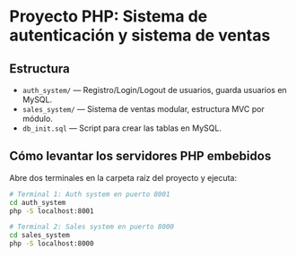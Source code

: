 
# Proyecto PHP: Sistema de autenticación y sistema de ventas

## Estructura

- `auth_system/` — Registro/Login/Logout de usuarios, guarda usuarios en MySQL.
- `sales_system/` — Sistema de ventas modular, estructura MVC por módulo.
- `db_init.sql` — Script para crear las tablas en MySQL.

## Cómo levantar los servidores PHP embebidos

Abre dos terminales en la carpeta raíz del proyecto y ejecuta:

```sh
# Terminal 1: Auth system en puerto 8001
cd auth_system
php -S localhost:8001

# Terminal 2: Sales system en puerto 8000
cd sales_system
php -S localhost:8000
```
